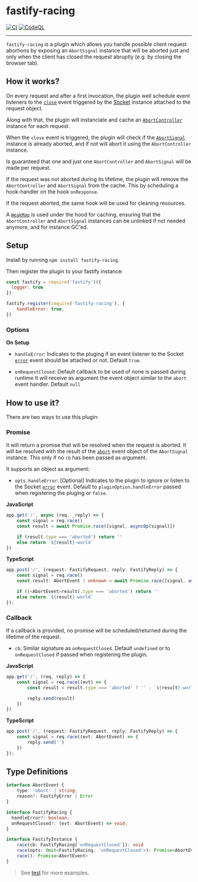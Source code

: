 # fastify-racing

[![CI](https://github.com/metcoder95/fastify-racing/actions/workflows/ci.yml/badge.svg?branch=main)](https://github.com/metcoder95/fastify-racing/actions/workflows/ci.yml) [![CodeQL](https://github.com/metcoder95/fastify-racing/actions/workflows/codeql-analysis.yml/badge.svg)](https://github.com/metcoder95/fastify-racing/actions/workflows/codeql-analysis.yml)

---

`fastify-racing` is a plugin which allows you handle possible client request abortions by exposing an `AbortSignal` instance that will be aborted just and only when the client has closed the request abruptly (e.g. by closing the browser tab).

## How it works?

On every request and after a first invocation, the plugin well schedule event listeners to the [`close`](https://nodejs.org/api/net.html#event-close_1) event triggered by the [Socket](https://nodejs.org/api/net.html#new-netsocketoptions) instance attached to the  request object.

Along with that, the plugin will instanciate and cache an [`AbortController`](https://nodejs.org/api/globals.html#class-abortcontroller) instance for each request.

When the `close` event is triggered, the plugin will check if the [`AbortSignal`](https://nodejs.org/api/globals.html#class-abortsignal) instance is already aborted, and if not will abort it using the `AbortController` instance.

Is guaranteed that one and just one `AbortController` and `AbortSignal` will be made per request.

If the request was not aborted during its lifetime, the plugin will remove the `AbortController` and `AbortSignal` from the cache. This by scheduling a hook-handler on the hook `onResponse`.

If the request aborted, the same hook will be used for cleaning resources.

A [`WeakMap`](https://developer.mozilla.org/en-US/docs/Web/JavaScript/Reference/Global_Objects/WeakMap) is used under the hood for caching, ensuring that the `AbortController` and `AbortSignal` instances can be unlinked if not needed anymore, and for instance GC'ed.

## Setup

Install by running `npm install fastify-racing`.

Then register the plugin to your fastify instance:

```js
const fastify = require('fastify')({
  logger: true
})

fastify.register(require('fastify-racing'), {
    handleError: true,
})
```

### Options

**On Setup**

- `handleError`: Indicates to the pluging if an event listener to the Socket [`error`](https://nodejs.org/api/net.html#event-error_1) event should be attached or not. Default `true`.

- `onRequestClosed`: Default callback to be used of none is passed during runtime It will receive as argument the event object similar to the `abort` event handler. Default `null`


## How to use it?

There are two ways to use this plugin:

### Promise

It will return a promise that will be resolved when the request is aborted. It will be resolved with the result of the [`abort`](https://nodejs.org/api/globals.html#event-abort) event object of the `AbortSignal` instance. This only if no `cb` has been passed as argument.

It supports an object as argument:

- `opts.handleError`: [Optional] Indicates to the plugin to ignore or listen to the Socket [`error`](https://nodejs.org/api/net.html#event-error_1) event. Default to `pluginOption.handleError` passed when registering the pluging or `false`.

**JavaScript**

```js
app.get('/', async (req, _reply) => {
    const signal = req.race()
    const result = await Promise.race([signal, asyncOp(signal)])

    if (result.type === 'aborted') return ''
    else return `${result}-world`
})
```

**TypeScript**
```ts
app.post('/', (request: FastifyRequest, reply: FastifyReply) => {
    const signal = req.race()
    const result: AbortEvent | unknown = await Promise.race([signal, asyncOp(signal)])

    if ((<AbortEvent>result).type === 'aborted') return ''
    else return `${result}-world`
});
```


### Callback

If a callback is provided, no promise will be scheduled/returned during the lifetime of the request.

- `cb`: Similar signature as `onRequestClosed`. Default `undefined` or to `onRequestClosed` if passed when registering the plugin.

**JavaScript**

```js
app.get('/', (req, reply) => {
    const signal = req.race((evt) => {
        const result = result.type === 'aborted' ? '' : `${result}-world`

        reply.send(result)
    })
})
```

**TypeScript**

```ts
app.post('/', (request: FastifyRequest, reply: FastifyReply) => {
    const signal = req.race((evt: AbortEvent) => {
        reply.send('')
    })
});
```

## Type Definitions

```ts
interface AbortEvent {
    type: 'abort' | string;
    reason?: FastifyError | Error
}

interface FastifyRacing {
  handleError?: boolean;
  onRequestClosed?: (evt: AbortEvent) => void;
}

interface FastifyInstance {
    race(cb: FastifyRacing['onRequestClosed']): void
    race(opts: Omit<FastifyRacing, 'onRequestClosed'>): Promise<AbortEvent>
    race(): Promise<AbortEvent>
}
```


> See [test](test/index.test.js) for more examples.